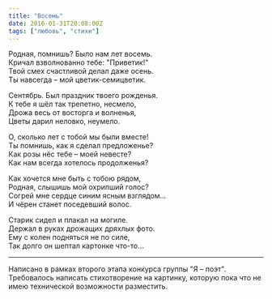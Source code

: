 ```yaml
---
title: "Восемь"
date: 2016-01-31T20:08:00Z
tags: ["любовь", "стихи"]
---
```


Родная, помнишь? Было нам лет восемь.  
Кричал взволнованно тебе: "Приветик!"  
Твой смех счастливой делал даже осень.  
Ты навсегда – мой цветик-семицветик.

Сентябрь. Был праздник твоего рожденья.  
К тебе я шёл так трепетно, несмело,  
Дрожа весь от восторга и волненья,  
Цветы дарил неловко, неумело.

О, сколько лет с тобой мы были вместе!  
Ты помнишь, как я сделал предложенье?  
Как розы нёс тебе – моей невесте?  
Как нам всегда хотелось продолженья?

Как хочется мне быть с тобою рядом,  
Родная, слышишь мой охрипший голос?  
Согрей мне сердце синим ясным взглядом…  
И чёрен станет поседевший волос.

Старик сидел и плакал на могиле.  
Держал в руках дрожащих дряхлых фото.  
Ему с колен подняться не по силе,  
Так долго он шептал картонке что-то…

-----  
Написано в рамках второго этапа конкурса группы "Я – поэт".  
Требовалось написать стихотворение на картинку, которую пока что не имею технической возможности разместить.


